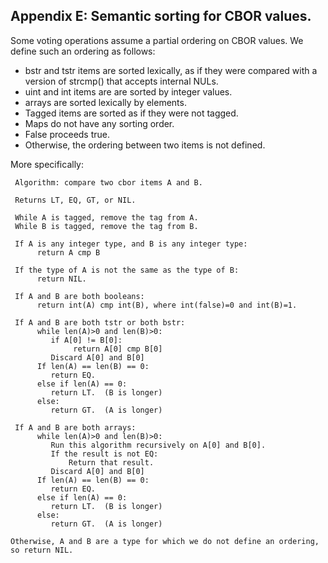 
## Appendix E: Semantic sorting for CBOR values.

Some voting operations assume a partial ordering on CBOR values.  We define
such an ordering as follows:

  * bstr and tstr items are sorted lexically, as if they were
    compared with a version of strcmp() that accepts internal NULs.
  * uint and int items are are sorted by integer values.
  * arrays are sorted lexically by elements.
  * Tagged items are sorted as if they were not tagged.
  * Maps do not have any sorting order.
  * False proceeds true.
  * Otherwise, the ordering between two items is not defined.

More specifically:

     Algorithm: compare two cbor items A and B.

     Returns LT, EQ, GT, or NIL.

     While A is tagged, remove the tag from A.
     While B is tagged, remove the tag from B.

     If A is any integer type, and B is any integer type:
          return A cmp B

     If the type of A is not the same as the type of B:
          return NIL.

     If A and B are both booleans:
          return int(A) cmp int(B), where int(false)=0 and int(B)=1.

     If A and B are both tstr or both bstr:
          while len(A)>0 and len(B)>0:
             if A[0] != B[0]:
                  return A[0] cmp B[0]
             Discard A[0] and B[0]
          If len(A) == len(B) == 0:
             return EQ.
          else if len(A) == 0:
             return LT.  (B is longer)
          else:
             return GT.  (A is longer)

     If A and B are both arrays:
          while len(A)>0 and len(B)>0:
             Run this algorithm recursively on A[0] and B[0].
             If the result is not EQ:
                 Return that result.
             Discard A[0] and B[0]
          If len(A) == len(B) == 0:
             return EQ.
          else if len(A) == 0:
             return LT.  (B is longer)
          else:
             return GT.  (A is longer)

    Otherwise, A and B are a type for which we do not define an ordering,
    so return NIL.
